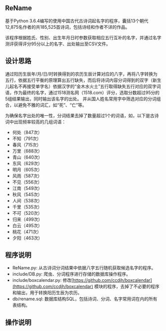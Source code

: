 ## ReName
基于Python 3.6.4编写的使用中国古代古诗词起名字的程序，囊括13个朝代12,875名作者的共185,525首诗词，包括诗经和作者不详的作品。

该程序根据姓氏、性别、出生年月日时参数获取相应五行互补的名字，并通过名字测评获得评分95分以上的名字、出处输出至CSV文件。

## 设计思路
通过阳历生辰年/月/日/时转换得到的农历生辰计算对应的八字，再将八字转换为五行，依据五行平衡的原理算出五行缺失，而后将诗词内容分词得到的双字（新生
儿起名不再接受单字名）依据汉字的“金木水火土”五行取得缺失五行对应的双字词语，作为最终的名字，通过1518测名网（1518.com）评分，选取分数超过95分的5组结果输出，同时输出该名字的出处。
并从国人姓名常用字中筛选对应的分词组合，以避免不雅的词汇，如“死”、“亡”等。

为确保名字出处的唯一性，分词结果去掉了数量超过1个的词语，如，以下是古诗词中出现频率较高的几组词语：
* 何处（847次）
* 不知（791次）
* 春风（715次）
* 万里（688次）
* 青山（640次）
* 东风（629次）
* 明月（605次）
* 风雨（587次）
* 不见（556次）
* 江南（549次）
* 秋风（545次）
* 人间（538次）
* 千里（535次）
* 不可（520次）
* 归来（499次）
* 白云（495次）
* 桃花（471次）
* 夕阳（463次）

## 程序说明
* ReName.py: 从古诗词分词结果中依据八字五行随机获取候选名字的程序。
* include/DB.py: 爬虫、分词程序进行存储的数据库操作程序。
* include/boxcalendar.py: 修改[https://github.com/ccdjh/boxcalendar](https://github.com/ccdjh/boxcalendar) 模块的程序，去掉了不必要的程序和输出，用于转换阳历生辰为农历。
* db/rename.sql: 数据库结构SQL，包括诗词、分词、名字常用词在内的所有表结构。

## 操作说明
